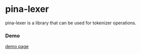 # pina-lexer

pina-lexer is a library that can be used for tokenizer operations.

### Demo

[demo page](http://giraysam.github.io/pina-lexer)
